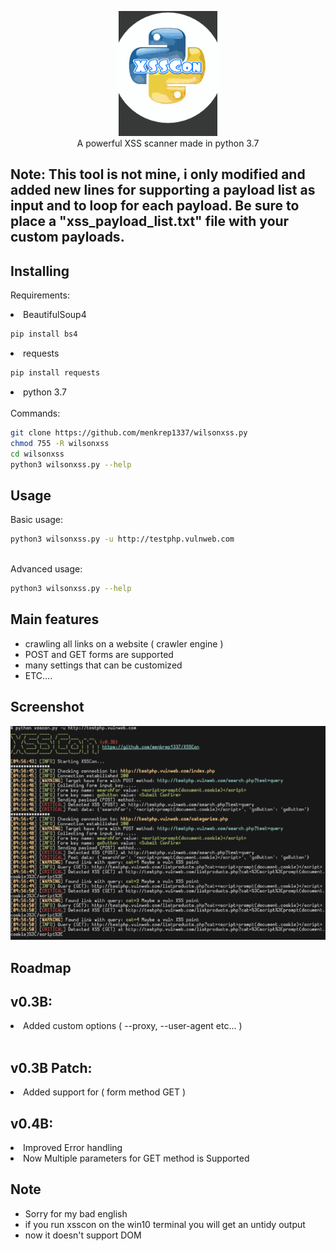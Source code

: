 <p align="center">
 <img src="images/logo.png" height="200"><br/>
A powerful XSS scanner made in python 3.7
 
<h2>Note: This tool is not mine, i only modified and added new lines for supporting a payload list as input and to loop for each payload. Be sure to place a "xss_payload_list.txt" file with your custom payloads.</h2>
</p>



## Installing

Requirements: <br/>

<li> BeautifulSoup4 </li>

```bash
pip install bs4
```
<li> requests </li>

```bash
pip install requests
```
<li> python 3.7 </li>
<br/>
Commands:

```bash
git clone https://github.com/menkrep1337/wilsonxss.py
chmod 755 -R wilsonxss
cd wilsonxss
python3 wilsonxss.py --help 
```
## Usage
Basic usage:

```bash
python3 wilsonxss.py -u http://testphp.vulnweb.com
```
<br/>
Advanced usage:

```bash
python3 wilsonxss.py --help
```

## Main features

* crawling all links on a website ( crawler engine )
* POST and GET forms are supported
* many settings that can be customized
* ETC....


## Screenshot

<img src="images/screenshot.png">

## Roadmap

v0.3B:
------
<li> Added custom options ( --proxy, --user-agent etc... )</li>
<br/>

v0.3B Patch:
------
<li>Added support for ( form method GET ) </li>

v0.4B:
------
<li>Improved Error handling</li>
<li>Now Multiple parameters for GET method is Supported</li>

## Note
* Sorry for my bad english 
* if you run xsscon on the win10 terminal you will get an untidy output
* now it doesn't support DOM
